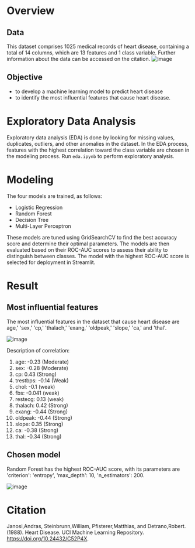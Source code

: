 # Overview
  ## Data
  This dataset comprises 1025 medical records of heart disease, containing a total of 14 columns, which are 13 features and 1 class variable. Further information about the data can be accessed on the citation.
  ![image](https://github.com/imandreans/Heart-Disease-Prediction/assets/69078720/13f5667e-9301-494d-a07c-bd96e1c7a6ff)


  ## Objective
  - to develop a machine learning model to predict heart disease
  - to identify the most influential features that cause heart disease.
# Exploratory Data Analysis
Exploratory data analysis (EDA) is done by looking for missing values, duplicates, outliers, and other anomalies in the dataset. In the EDA process, features with the highest correlation toward the class variable are chosen in the modeling process. Run `eda.ipynb` to perform exploratory analysis.

# Modeling
The four models are trained, as follows:
- Logistic Regression
- Random Forest
- Decision Tree
- Multi-Layer Perceptron

These models are tuned using GridSearchCV to find the best accuracy score and determine their optimal parameters. The models are then evaluated based on their ROC-AUC scores to assess their ability to distinguish between classes. The model with the highest ROC-AUC score is selected for deployment in Streamlit.

# Result
## Most influential features
The most influential features in the dataset that cause heart disease are age,' 'sex,' 'cp,' 'thalach,' 'exang,' 'oldpeak,' 'slope,' 'ca,' and 'thal'.

![image](https://github.com/imandreans/Heart-Disease-Prediction/assets/69078720/93e9f0e9-9d97-4877-b63b-7ce4234eb740)

Description of correlation:
1. age: -0.23 (Moderate)
2. sex: -0.28 (Moderate)
3. cp: 0.43 (Strong)
4. trestbps: -0.14 (Weak)
5. chol: -0.1 (weak)
6. fbs: -0.041 (weak)
7. restecg: 0.13 (weak)
8. thalach: 0.42 (Strong)
9. exang: -0.44 (Strong)
10. oldpeak: -0.44 (Strong)
11. slope: 0.35 (Strong)
12. ca: -0.38 (Strong)
13. thal: -0.34 (Strong)


## Chosen model
Random Forest has the highest ROC-AUC score, with its parameters are 'criterion': 'entropy', 'max_depth': 10, 'n_estimators': 200.

![image](https://github.com/imandreans/Heart-Disease-Prediction/assets/69078720/78ee8d59-14ea-4dd1-bfbb-37d0e50b266d)

# Citation
Janosi,Andras, Steinbrunn,William, Pfisterer,Matthias, and Detrano,Robert. (1988). Heart Disease. UCI Machine Learning Repository. https://doi.org/10.24432/C52P4X.

